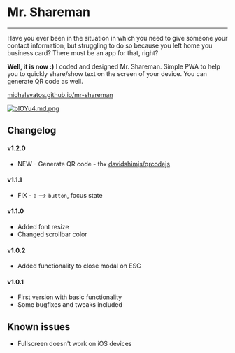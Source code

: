 # Mr. Shareman
***
Have you ever been in the situation in which you need to give someone your contact information, but struggling to do so because you left home you business card? There must be an app for that, right?

**Well, it is now :)** I coded and designed Mr. Shareman. Simple PWA to help you to quickly share/show text on the screen of your device. You can generate QR code as well.

[michalsvatos.github.io/mr-shareman](https://michalsvatos.github.io/mr-shareman)

[![bIOYu4.md.png](https://iili.io/bIOYu4.md.png)](https://michalsvatos.github.io/mr-shareman)

## Changelog
#### v1.2.0
- NEW - Generate QR code - thx [davidshimjs/qrcodejs](https://github.com/davidshimjs/qrcodejs)

#### v1.1.1
- FIX - `a` --> `button`, focus state

#### v1.1.0
- Added font resize
- Changed scrollbar color

#### v1.0.2
- Added functionality to close modal on ESC

#### v1.0.1
- First version with basic functionality
- Some bugfixes and tweaks included

## Known issues
- Fullscreen doesn't work on iOS devices


